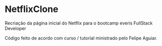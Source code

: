# NetflixClone
Recriação da página inicial do Netflix para o bootcamp everis FullStack Developer

Código feito de acordo com curso / tutorial ministrado pelo Felipe Aguiar.
